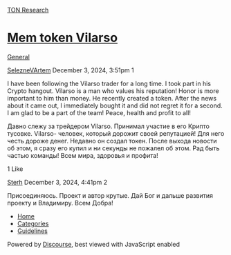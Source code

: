 [TON Research](/)

# [Mem token Vilarso](/t/mem-token-vilarso/40496)

[General](/c/general/4) 

    

[SelezneVArtem](https://tonresear.ch/u/SelezneVArtem)  December 3, 2024, 3:51pm  1

I have been following the Vilarso trader for a long time. I took part in his Crypto hangout. Vilarso is a man who values his reputation! Honor is more important to him than money. He recently created a token. After the news about it came out, I immediately bought it and did not regret it for a second. I am glad to be a part of the team! Peace, health and profit to all!

Давно слежу за трейдером Vilarso. Принимал участие в его Крипто тусовке. Vilarso- человек, который дорожит своей репутацией! Для него честь дороже денег. Недавно он создал токен. После выхода новости об этом, я сразу его купил и ни секунды не пожалел об этом. Рад быть частью команды! Всем мира, здоровья и профита!

  1 Like

[Sterh](https://tonresear.ch/u/Sterh) December 3, 2024, 4:41pm  2

Присоединяюсь. Проект и автор крутые. Дай Бог и дальше развития проекту и Владимиру. Всем Добра!

 

*   [Home](/)
*   [Categories](/categories)
*   [Guidelines](/guidelines)

Powered by [Discourse](https://www.discourse.org), best viewed with JavaScript enabled